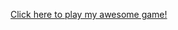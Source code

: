 
<a href="https://github.com/League-level2-student/league-level2-game-JamesQian123/raw/master/Mariodupe.jar">Click here to play my awesome game!</a>
